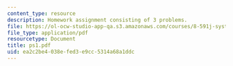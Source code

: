 ```yaml
---
content_type: resource
description: Homework assignment consisting of 3 problems.
file: https://ol-ocw-studio-app-qa.s3.amazonaws.com/courses/8-591j-systems-biology-fall-2004/ea2c2be4038efed3e9cc5314a68a1ddc_ps1.pdf
file_type: application/pdf
resourcetype: Document
title: ps1.pdf
uid: ea2c2be4-038e-fed3-e9cc-5314a68a1ddc
---
```


